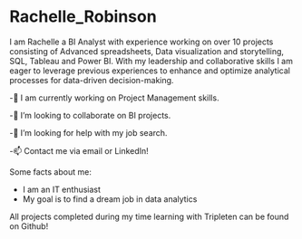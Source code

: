 # Rachelle_Robinson
I am Rachelle a BI Analyst with experience working on over 10 projects consisting of Advanced spreadsheets, Data visualization and storytelling, SQL, Tableau and Power BI. With my leadership and collaborative skills I am eager to leverage previous experiences to enhance and optimize analytical processes for data-driven decision-making.

-🌱 I am currently working on Project Management skills.

-👯 I’m looking to collaborate on BI projects.

-🤝 I’m looking for help with my job search.

-📫 Contact me via email or LinkedIn!

Some facts about me:
- I am an IT enthusiast
- My goal is to find a dream job in data analytics

All projects completed during my time learning with Tripleten can be found on Github! 
